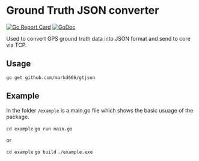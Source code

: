 # Ground Truth JSON converter
[![Go Report Card](https://goreportcard.com/badge/github.com/markd666/gtjson)](https://goreportcard.com/report/github.com/markd666/gtjson)
[![GoDoc](https://godoc.org/github.com/markd666/gtjson?status.svg)](https://godoc.org/github.com/markd666/gtjson)

Used to convert GPS ground truth data into JSON format and send to core via TCP.

## Usage

`go get github.com/markd666/gtjson`


## Example

In the folder `/example` is a main.go file which shows the basic usuage of the package. 

`cd example`
`go run main.go`

or

`cd example`
`go build`
`./example.exe`